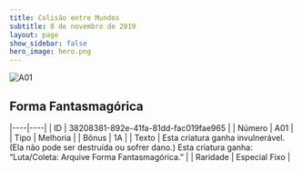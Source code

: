 ```yaml
---
title: Colisão entre Mundos
subtitle: 8 de novembro de 2019
layout: page
show_sidebar: false
hero_image: hero.png
---
```


![A01](https://cdn.keyforgegame.com/media/card_front/pt/453_A01_P4PRV3X4WJ6M_pt.png)

## Forma Fantasmagórica

|----|----|
| ID | 38208381-892e-41fa-81dd-fac019fae965 |
| Número | A01 |
| Tipo | Melhoria |
| Bônus | 1A |
| Texto | Esta criatura ganha invulnerável. (Ela não pode ser destruída ou sofrer dano.) Esta criatura ganha: “Luta/Coleta: Arquive Forma Fantasmagórica.” |
| Raridade | Especial Fixo |
